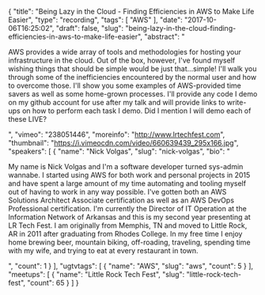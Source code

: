 {
  "title": "Being Lazy in the Cloud - Finding Efficiencies in AWS to Make Life Easier",
  "type": "recording",
  "tags": [
    "AWS"
  ],
  "date": "2017-10-06T16:25:02",
  "draft": false,
  "slug": "being-lazy-in-the-cloud-finding-efficiencies-in-aws-to-make-life-easier",
  "abstract": "<p>AWS provides a wide array of tools and methodologies for hosting your infrastructure in the cloud. Out of the box, however, I've found myself wishing things that should be simple would be just that...simple! I'll walk you through some of the inefficiencies encountered by the normal user and how to overcome those. I'll show you some examples of AWS-provided time savers as well as some home-grown processes. I'll provide any code I demo on my github account for use after my talk and will provide links to write-ups on how to perform each task I demo. Did I mention I will demo each of these LIVE?</p>",
  "vimeo": "238051446",
  "moreinfo": "http://www.lrtechfest.com",
  "thumbnail": "https://i.vimeocdn.com/video/660639439_295x166.jpg",
  "speakers": [
    {
      "name": "Nick Volgas",
      "slug": "nick-volgas",
      "bio": "<p>My name is Nick Volgas and I'm a software developer turned sys-admin wannabe. I started using AWS for both work and personal projects in 2015 and have spent a large amount of my time automating and tooling myself out of having to work in any way possible. I've gotten both an AWS Solutions Architect Associate certification as well as an AWS DevOps Professional certification. I'm currently the Director of IT Operation at the Information Network of Arkansas and this is my second year presenting at LR Tech Fest. I am originally from Memphis, TN and moved to Little Rock, AR in 2011 after graduating from Rhodes College. In my free time I enjoy home brewing beer, mountain biking, off-roading, traveling, spending time with my wife, and trying to eat at every restaurant in town.</p>",
      "count": 1
    }
  ],
  "ugtvtags": [
    {
      "name": "AWS",
      "slug": "aws",
      "count": 5
    }
  ],
  "meetups": [
    {
      "name": "Little Rock Tech Fest",
      "slug": "little-rock-tech-fest",
      "count": 65
    }
  ]
}